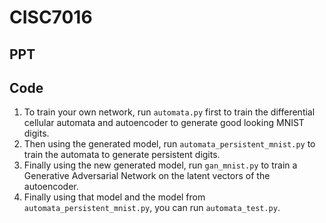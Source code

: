 # CISC7016
## PPT 



## Code

1. To train your own network, run `automata.py` first to train the differential cellular automata and autoencoder to generate good looking MNIST digits. 
2. Then using the generated model, run `automata_persistent_mnist.py` to train the automata to generate persistent digits. 
3. Finally using the new generated model, run `gan_mnist.py` to train a Generative Adversarial Network on the latent vectors of the autoencoder. 
4. Finally using that model and the model from `automata_persistent_mnist.py`, you can run `automata_test.py`. 
